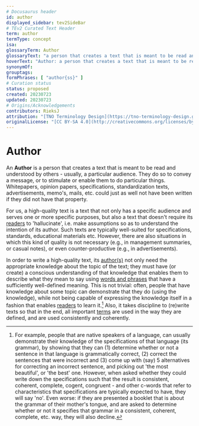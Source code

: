 ```yaml
---
# Docusaurus header
id: author
displayed_sidebar: tev2SideBar
# TEv2 Curated Text Header
term: author
termType: concept
isa:
glossaryTerm: Author
glossaryText: "a person that creates a text that is meant to be read and understood by others - usually, a particular audience."
hoverText: "Author: a person that creates a text that is meant to be read and understood by others - usually, a particular audience."
synonymOf:
grouptags:
formPhrases: [ "author{ss}" ]
# Curation status
status: proposed
created: 20230723
updated: 20230723
# Origins/Acknowledgements
contributors: RieksJ
attribution: "[TNO Terminology Design](https://tno-terminology-design.github.io/tev2-specifications/docs)"
originalLicense: "[CC BY-SA 4.0](http://creativecommons.org/licenses/by-sa/4.0/?ref=chooser-v1)"
---
```


# Author

An **Author** is a person that creates a text that is meant to be read and understood by others - usually, a particular audience. They do so to convey a message, or to stimulate or enable them to do particular things. Whitepapers, opinion papers, specifications, standardization texts, advertisements, memo's, mails, etc. could just as well not have been written if they did not have that property.

For us, a high-quality text is a text that not only has a specific audience and serves one or more specific purposes, but also a text that doesn't require its [readers](@) to 'hallucinate', i.e. make assumptions so as to understand the intention of its author. Such texts are typically well-suited for specifications, standards, educational materials etc. However, there are also situations in which this kind of quality is not necessary (e.g., in management summaries, or casual notes), or even counter-productive (e.g., in advertisements).

In order to write a high-quality text, its [author(s)](@) not only need the appropriate knowledge about the topic of the text; they must have (or create) a conscious understanding of that knowledge that enables them to describe what they mean to say using [words and phrases](term@) that have a sufficiently well-defined meaning. This is not trivial: often, people that have knowledge about some topic can demonstrate that they do (using the knowledge), while not being capable of expressing the knowledge itself in a fashion that enables [readers](@) to learn it.[^1] Also, it takes discipline to (re)write texts so that in the end, all important [terms](@) are used in the way they are defined, and are used consistently and coherently.

[^1]: For example, people that are native speakers of a language, can usually demonstrate their knowledge of the specifications of that language (its grammar), by showing that they can (1) determine whether or not a sentence in that language is grammatically correct, (2) correct the sentences that were incorrect and (3) come up with (say) 5 alternatives for correcting an incorrect sentence, and picking out 'the most beautiful', or 'the best' one. However, when asked whether they could write down the specifications such that the result is consistent, coherent, complete, cogent, congruent - and other c-words that refer to characteristics that specifications are typically expected to have, they will say 'no'. Even worse: if they are presented a booklet that is about the grammar of their mother's tongue, and are asked to determine whether or not it specifies that grammar in a consistent, coherent, complete, etc. way, they will also decline.

